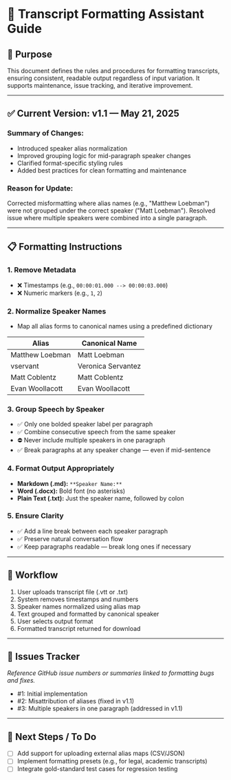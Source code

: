# 📝 Transcript Formatting Assistant Guide

## 📌 Purpose
This document defines the rules and procedures for formatting transcripts, ensuring consistent, readable output regardless of input variation. It supports maintenance, issue tracking, and iterative improvement.

---

## ✅ Current Version: v1.1 — May 21, 2025

### Summary of Changes:
- Introduced speaker alias normalization
- Improved grouping logic for mid-paragraph speaker changes
- Clarified format-specific styling rules
- Added best practices for clean formatting and maintenance

### Reason for Update:
Corrected misformatting where alias names (e.g., "Matthew Loebman") were not grouped under the correct speaker ("Matt Loebman"). Resolved issue where multiple speakers were combined into a single paragraph.

---

## 📋 Formatting Instructions

### 1. Remove Metadata
- ❌ Timestamps (e.g., `00:00:01.000 --> 00:00:03.000`)
- ❌ Numeric markers (e.g., `1`, `2`)

### 2. Normalize Speaker Names
- Map all alias forms to canonical names using a predefined dictionary

| Alias           | Canonical Name     |
| --------------- | ------------------ |
| Matthew Loebman | Matt Loebman       |
| vservant        | Veronica Servantez |
| Matt Coblentz   | Matt Coblentz      |
| Evan Woollacott | Evan Woollacott    |

### 3. Group Speech by Speaker
- ✅ Only one bolded speaker label per paragraph
- ✅ Combine consecutive speech from the same speaker
- ⛔ Never include multiple speakers in one paragraph
- ✅ Break paragraphs at any speaker change — even if mid-sentence

### 4. Format Output Appropriately
- **Markdown (.md):** `**Speaker Name:**`
- **Word (.docx):** Bold font (no asterisks)
- **Plain Text (.txt):** Just the speaker name, followed by colon

### 5. Ensure Clarity
- ✅ Add a line break between each speaker paragraph
- ✅ Preserve natural conversation flow
- ✅ Keep paragraphs readable — break long ones if necessary

---

## 🔄 Workflow
1. User uploads transcript file (.vtt or .txt)
2. System removes timestamps and numbers
3. Speaker names normalized using alias map
4. Text grouped and formatted by canonical speaker
5. User selects output format
6. Formatted transcript returned for download

---

## 🧩 Issues Tracker
_Reference GitHub issue numbers or summaries linked to formatting bugs and fixes._

- #1: Initial implementation
- #2: Misattribution of aliases (fixed in v1.1)
- #3: Multiple speakers in one paragraph (addressed in v1.1)

---

## 📎 Next Steps / To Do
- [ ] Add support for uploading external alias maps (CSV/JSON)
- [ ] Implement formatting presets (e.g., for legal, academic transcripts)
- [ ] Integrate gold-standard test cases for regression testing